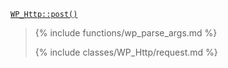 <p><code><a href="https://developer.wordpress.org/reference/classes/wp_http/post/">WP_Http::post()</a></code></p>

<blockquote>

{% include functions/wp_parse_args.md %}

{% include classes/WP_Http/request.md %}

</blockquote>
